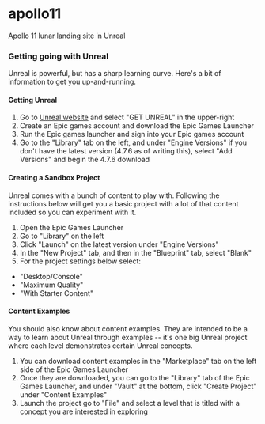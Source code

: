 # apollo11
Apollo 11 lunar landing site in Unreal

### Getting going with Unreal

Unreal is powerful, but has a sharp learning curve.  Here's a bit of information to get you up-and-running.

#### Getting Unreal
1. Go to [Unreal website](https://www.unrealengine.com/) and select "GET UNREAL" in the upper-right
2. Create an Epic games account and download the Epic Games Launcher
3. Run the Epic games launcher and sign into your Epic games account
4. Go to the "Library" tab on the left, and under "Engine Versions" if you don't have the latest version (4.7.6 as of writing this), select "Add Versions" and begin the 4.7.6 download

#### Creating a Sandbox Project

Unreal comes with a bunch of content to play with.  Following the instructions below will get you a basic project with a lot of that content included so you can experiment with it.

1. Open the Epic Games Launcher
2. Go to "Library" on the left
3. Click "Launch" on the latest version under "Engine Versions"
4. In the "New Project" tab, and then in the "Blueprint" tab, select "Blank"
5. For the project settings below select:
  - "Desktop/Console"
  - "Maximum Quality"
  - "With Starter Content"

#### Content Examples

You should also know about content examples.  They are intended to be a way to learn about Unreal through examples -- it's one big Unreal project where each level demonstrates certain Unreal concepts.  
1. You can download content examples in the "Marketplace" tab on the left side of the Epic Games Launcher 
2. Once they are downloaded, you can go to the "Library" tab of the Epic Games Launcher, and under "Vault" at the bottom, click "Create Project" under "Content Examples"
3. Launch the project go to "File" and select a level that is titled with a concept you are interested in exploring
